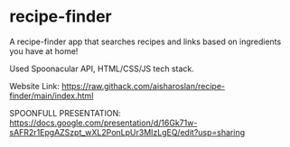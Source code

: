# recipe-finder

A recipe-finder app that searches recipes and links based on ingredients you have at home!

Used Spoonacular API, HTML/CSS/JS tech stack.

Website Link: https://raw.githack.com/aisharoslan/recipe-finder/main/index.html

SPOONFULL PRESENTATION: https://docs.google.com/presentation/d/16Gk71w-sAFR2r1EpgAZSzpt_wXL2PonLpUr3MIzLgEQ/edit?usp=sharing
